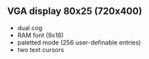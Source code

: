 VGA display 80x25 (720x400)
-----------------
 - dual cog
 - RAM font (9x16)
 - paletted mode (256 user-definable entries)
 - two text cursors
